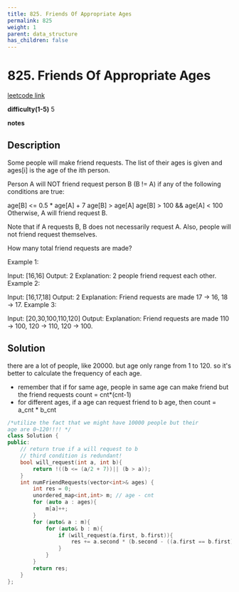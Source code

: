 ```yaml
---
title: 825. Friends Of Appropriate Ages
permalink: 825
weight: 1
parent: data_structure
has_children: false
---
```

# 825. Friends Of Appropriate Ages
[leetcode link](https://leetcode.com/problems/friends-of-appropriate-ages/)

**difficulty(1-5)** 
5

**notes**   


## Description
Some people will make friend requests. The list of their ages is given and ages[i] is the age of the ith person. 

Person A will NOT friend request person B (B != A) if any of the following conditions are true:

age[B] <= 0.5 * age[A] + 7
age[B] > age[A]
age[B] > 100 && age[A] < 100
Otherwise, A will friend request B.

Note that if A requests B, B does not necessarily request A.  Also, people will not friend request themselves.

How many total friend requests are made?

Example 1:

Input: [16,16]
Output: 2
Explanation: 2 people friend request each other.
Example 2:

Input: [16,17,18]
Output: 2
Explanation: Friend requests are made 17 -> 16, 18 -> 17.
Example 3:

Input: [20,30,100,110,120]
Output: 
Explanation: Friend requests are made 110 -> 100, 120 -> 110, 120 -> 100.

## Solution
there are a lot of people, like 20000. 
but age only range from 1 to 120. 
so it's better to calculate the frequency of each age. 

- remember that if for same age, people in same age can make friend but the friend requests count = cnt*(cnt-1)
- for different ages, if a age can request friend to b age, then count = a_cnt * b_cnt

```c++
/*utilize the fact that we might have 10000 people but their
age are 0~120!!!! */
class Solution {
public:
    // return true if a will request to b
    // third condition is redundant!
    bool will_request(int a, int b){
        return !((b <= (a/2 + 7))|| (b > a));
    }
    int numFriendRequests(vector<int>& ages) {
        int res = 0;
        unordered_map<int,int> m; // age - cnt
        for (auto a : ages){
            m[a]++;
        }
        for (auto& a : m){
            for (auto& b : m){
                if (will_request(a.first, b.first)){
                    res += a.second * (b.second - ((a.first == b.first) ? 1 : 0)); 
                }
            }
        }
        return res;
    }
};
```

<!-- 
Default label
{: .label }

Blue label
{: .label .label-blue }

Stable
{: .label .label-green }

New release
{: .label .label-purple }

Coming soon
{: .label .label-yellow }

Deprecated
{: .label .label-red } -->
